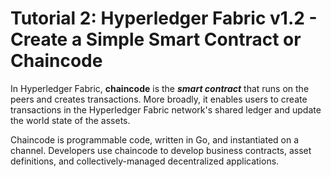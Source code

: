 # Tutorial 2: Hyperledger Fabric v1.2 - Create a Simple Smart Contract or Chaincode

In Hyperledger Fabric, **chaincode** is the ***smart contract*** that runs on the peers and creates transactions. More broadly, it enables users to create transactions in the Hyperledger Fabric network's shared ledger and update the world state of the assets.

Chaincode is programmable code, written in Go, and instantiated on a channel. Developers use chaincode to develop business contracts, asset definitions, and collectively-managed decentralized applications.